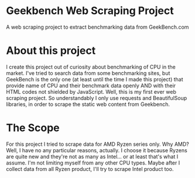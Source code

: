 # Geekbench Web Scraping Project
A web scraping project to extract benchmarking data from GeekBench.com

# About this project
I create this project out of curiosity about benchmarking of CPU in the market. I've tried to search data from some benchmarking sites, but GeekBench is the only one (at least until the time I made this project) that provide name of CPU and their benchmark data openly AND with their HTML codes not shielded by JavaScript. Well, this is my first ever web scraping project. So understandably I only use requests and BeautifulSoup libraries, in order to scrape the static web content from Geekbench.

# The Scope
For this project I tried to scrape data for AMD Ryzen series only. Why AMD? Well, I have no any particular reasons, actually. I choose it because Ryzens are quite new and they're not as many as Intel... or at least that's what I assume. I'm not limiting myself from any other CPU types. Maybe after I collect data from all Ryzen product, I'll try to scrape Intel product too.
